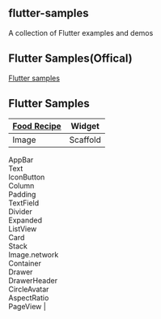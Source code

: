 ## flutter-samples
A collection of Flutter examples and demos

## Flutter Samples(Offical)
[Flutter samples](https://flutter.github.io/samples/#)

## Flutter Samples

| [**Food Recipe**]() | Widget |
| ----- | ---------- |
| Image | Scaffold
AppBar  
Text  
IconButton  
Column  
Padding  
TextField  
Divider  
Expanded  
ListView  
Card  
Stack  
Image.network  
Container  
Drawer  
DrawerHeader  
CircleAvatar  
AspectRatio  
PageView |





<!--
reference
https://github.com/diegoveloper/flutter-samples
-->